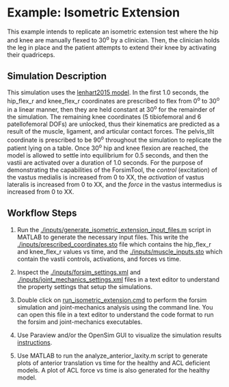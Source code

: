 # Example: Isometric Extension

This example intends to replicate an isometric extension test where the hip and knee are manually flexed to 30<sup>o</sup> by a clinician. Then, the clinician holds the leg in place and the patient attempts to extend their knee by activating their quadriceps. 

## Simulation Description
This simulation uses the [lenhart2015 model](../../models/lenhart2015/lenhart2015.osim). In the first 1.0 seconds, the hip_flex_r and knee_flex_r coordinates are prescribed to flex from 0<sup>o</sup> to 30<sup>o</sup> in a linear manner, then they are held constant at 30<sup>o</sup> for the remainder of the simulation. The remaining knee coordinates (5 tibiofemoral and 6 patellofemoral DOFs) are unlocked, thus their kinematics are predicted as a result of the muscle, ligament, and articular contact forces. The pelvis_tilt coordinate is prescribed to be 90<sup>o</sup> throughout the simulation to replicate the patient lying on a table. Once 30<sup>o</sup> hip and knee flexion are reached, the model is allowed to settle into equilibrium for 0.5 seconds, and then the vastii are activated over a duration of 1.0 seconds. For the purpose of demonstrating the capabilities of the ForsimTool, the *control* (excitation) of the vastus medialis is increased from 0 to XX, the *activation* of vastus lateralis is increased from 0 to XX, and the *force* in the vastus intermedius is increased from 0 to XX.

## Workflow Steps
1) Run the [./inputs/generate_isometric_extension_input_files.m](inputs/generate_isometric_extension_input_files.m) script in MATLAB to generate the necessary input files. This write the [./inputs/prescribed_coordinates.sto](./inputs/prescribed_coordinates.sto) file which contains the hip_flex_r and knee_flex_r values vs time, and the [./inputs/muscle_inputs.sto](./inputs/muscle_inputs.sto) which contain the vastii controls, activations, and forces vs time. 

2) Inspect the [./inputs/forsim_settings.xml](inputs/forsim_settings.xml) and [./inputs/joint_mechanics_settings.xml](inputs/joint_mechanics_settings.xml) files in a text editor to understand the property settings that setup the simulations.

3) Double click on [run_isometric_extension.cmd](run_isometric_extension.cmd) to perform the forsim simulation and joint-mechanics analysis using the command line. You can open this file in a text editor to understand the code format to run the forsim and joint-mechanics executables.

4) Use Paraview and/or the OpenSim GUI to visualize the simulation results [instructions](../../documentation/visualizing-simulation-results).

5) Use MATLAB to run the analyze_anterior_laxity.m script to generate plots of anterior translation vs time for the healthy and ACL deficient models. A plot of ACL force vs time is also generated for the healthy model.  

